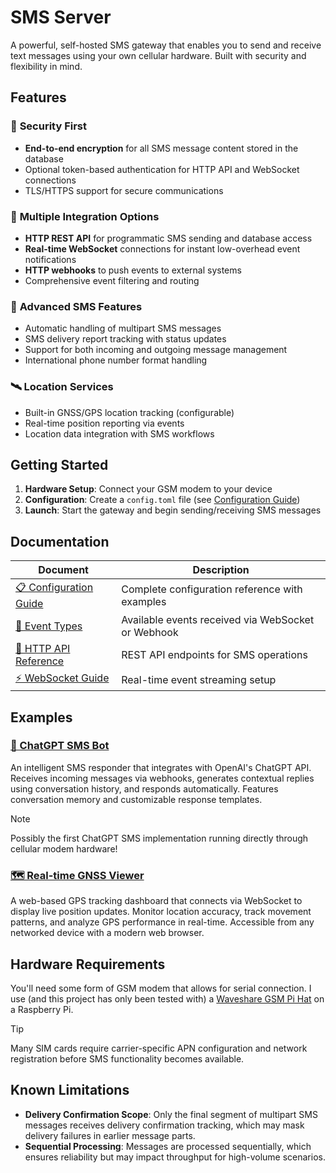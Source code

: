 # SMS Server

A powerful, self-hosted SMS gateway that enables you to send and receive text messages using your own cellular hardware. Built with security and flexibility in mind.

## Features

### 🔐 **Security First**
- **End-to-end encryption** for all SMS message content stored in the database
- Optional token-based authentication for HTTP API and WebSocket connections
- TLS/HTTPS support for secure communications

### 📡 **Multiple Integration Options**
- **HTTP REST API** for programmatic SMS sending and database access
- **Real-time WebSocket** connections for instant low-overhead event notifications
- **HTTP webhooks** to push events to external systems
- Comprehensive event filtering and routing

### 📱 **Advanced SMS Features**
- Automatic handling of multipart SMS messages
- SMS delivery report tracking with status updates
- Support for both incoming and outgoing message management
- International phone number format handling

### 🛰️ **Location Services**
- Built-in GNSS/GPS location tracking (configurable)
- Real-time position reporting via events
- Location data integration with SMS workflows

## Getting Started

1. **Hardware Setup**: Connect your GSM modem to your device
2. **Configuration**: Create a `config.toml` file (see [Configuration Guide](docs/configuration.md))
3. **Launch**: Start the gateway and begin sending/receiving SMS messages

## Documentation

| Document                                        | Description                                        |
|-------------------------------------------------|----------------------------------------------------|
| [📋 Configuration Guide](docs/configuration.md) | Complete configuration reference with examples     |
| [📡 Event Types](docs/events.md)                | Available events received via WebSocket or Webhook |
| [🔗 HTTP API Reference](docs/http.md)           | REST API endpoints for SMS operations              |
| [⚡ WebSocket Guide](docs/websocket.md)          | Real-time event streaming setup                    |

## Examples

### [💬 ChatGPT SMS Bot](./examples/chatgpt-sms)

An intelligent SMS responder that integrates with OpenAI's ChatGPT API. Receives incoming messages via webhooks, generates contextual replies using conversation history, and responds automatically. Features conversation memory and customizable response templates.

> [!NOTE]
> Possibly the first ChatGPT SMS implementation running directly through cellular modem hardware!

### [🗺️ Real-time GNSS Viewer](./examples/gnss-viewer)

A web-based GPS tracking dashboard that connects via WebSocket to display live position updates. Monitor location accuracy, track movement patterns, and analyze GPS performance in real-time. Accessible from any networked device with a modern web browser.

## Hardware Requirements

You'll need some form of GSM modem that allows for serial connection.
I use (and this project has only been tested with) a [Waveshare GSM Pi Hat](https://www.waveshare.com/gsm-gprs-gnss-hat.htm) on a Raspberry Pi.

> [!TIP]
> Many SIM cards require carrier-specific APN configuration and network registration before SMS functionality becomes available.

## Known Limitations

- **Delivery Confirmation Scope**: Only the final segment of multipart SMS messages receives delivery confirmation tracking, which may mask delivery failures in earlier message parts.
- **Sequential Processing**: Messages are processed sequentially, which ensures reliability but may impact throughput for high-volume scenarios.

